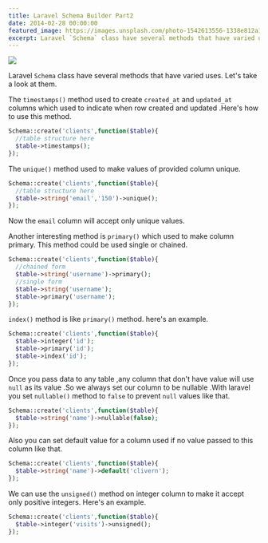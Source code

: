 ```yaml
---
title: Laravel Schema Builder Part2
date: 2014-02-28 00:00:00
featured_image: https://images.unsplash.com/photo-1542613556-1338e812a138?q=5
excerpt: Laravel `Schema` class have several methods that have varied uses. Let's take a look at them.
---
```


![](https://images.unsplash.com/photo-1542613556-1338e812a138?q=5)

Laravel `Schema` class have several methods that have varied uses. Let's take a look at them.

The `timestamps()` method used to create `created_at` and `updated_at` columns which used to indicate when row created and updated .Here's how to use this method.

```php
Schema::create('clients',function($table){
  //table structure here
  $table->timestamps();
});
```

The `unique()` method used to make values of provided column unique.

```php
Schema::create('clients',function($table){
  //table structure here
  $table->string('email','150')->unique();
});
```

Now the `email` column will accept only unique values.

Another interesting method is `primary()` which used to make column primary. This method could be used single or chained.

```php
Schema::create('clients',function($table){
  //chained form
  $table->string('username')->primary();
  //single form
  $table->string('username');
  $table->primary('username');
});
```

`index()` method is like `primary()` method. here's an example.

```php
Schema::create('clients',function($table){
  $table->integer('id');
  $table->primary('id');
  $table->index('id');
});
```

Once you pass data to any table ,any column that don't have value will use `null` as its value  .So we always set our column to be nullable .With laravel you set `nullable()` method to `false` to prevent `null` values like that.

```php
Schema::create('clients',function($table){
  $table->string('name')->nullable(false);
});
```

Also you can set default value for a column used if no value passed to this column like that.

```php
Schema::create('clients',function($table){
  $table->string('name')->default('clivern');
});
```

We can use the `unsigned()` method on integer column to make it accept only positive integers. Here's an example.

```php
Schema::create('clients',function($table){
  $table->integer('visits')->unsigned();
});
```

